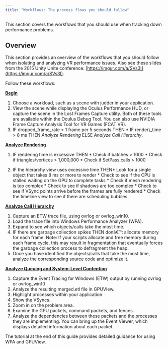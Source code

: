 ```yaml
---
title: "Workflows: The process flows you should follow"
---
```


This section covers the workflows that you should use when tracking down performance problems.

## Overview

This section provides an overview of the workflows that you should follow when isolating and analyzing VR performance issues. Also see these slides from the 2015 Unity Unite conference: [https://imgur.com/a/SVs3I](https://imgur.com/a/SVs3I).

Follow these workflows:

**<u>Begin</u>**

1. Choose a workload, such as a scene with judder in your application. 
2. View the scene while displaying the Oculus Performance HUD, or capture the scene in the Lost Frames Capture utility. Both of these tools are available within the Oculus Debug Tool. You can also use NVIDIA Frame Capture Analysis Tool for VR Games (FCAT VR).
3. IF dropped\_frame\_rate &gt; 1 frame per 5 seconds THEN * IF render\\_time &gt; 8 ms THEN *Analyze Rendering* ELSE *Analyze Call Hierarchy*. 




**<u>Analyze Rendering</u>**

1. IF rendering time is excessive THEN * Check if batches &gt; 1000 * Check if triangles/vertices &gt; 1,000,000 * Check if SetPass calls &gt; 1000 


2. IF the hierarchy view uses excessive time THEN* Look for a single object that takes 8 ms or more to render * Check to see if the CPU is stalled waiting on the GPU to complete tasks * Check if mesh rendering is too complex * Check to see if shadows are too complex * Check to see if VSync points arrive before the frames are fully rendered * Check the timeline view to see if there are scheduling bubbles 




**<u>Analyze Call Hierarchy</u>**

1. Capture an ETW trace file, using ovrlog or ovrlog\_win10. 
2. Load the trace file into Windows Performance Analyzer (WPA).
3. Expand to see which objects/calls take the most time. 
4. IF there are garbage collection spikes THEN donâ€™t allocate memory for each frame. Note: If your scripts allocate and free memory during each frame cycle, this may result in fragmentation that eventually forces the garbage collection process to defragment the heap.
5. Once you have identified the objects/calls that take the most time, analyze the corresponding source code and optimize it. 


**<u>Analyze Queuing and System-Level Contention</u>**

1. Capture the Event Tracing for Windows (ETW) output by running ovrlog or ovrlog\_win10
2. Analyze the resulting merged.etl file in GPUVIew. 
3. Highlight processes within your application.
4. Show the VSyncs. 
5. Zoom in on the problem area. 
6. Examine the GPU packets, command packets, and fences.
7. Analyze the dependencies between these packets and the processes they are implementing. You can bring up the Event Viewer, which displays detailed information about each packet.


The tutorial at the end of this guide provides detailed guidance for using WPA and GPUView.
